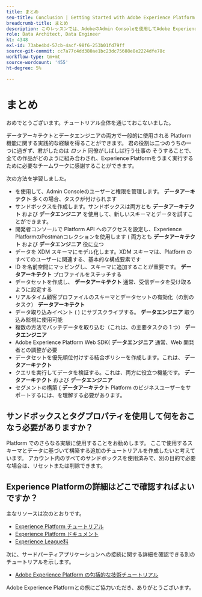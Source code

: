 ```yaml
---
title: まとめ
seo-title: Conclusion | Getting Started with Adobe Experience Platform for Data Architects and Data Engineers
breadcrumb-title: まとめ
description: このレッスンでは、AdobeのAdmin Consoleを使用してAdobe Experience Platformユーザー権限を設定します。
role: Data Architect, Data Engineer
kt: 4348
exl-id: 73abe4bd-57cb-4acf-98f6-253b01fd79ff
source-git-commit: cc7a77c4dd380ae1bc23dc75608e8e2224dfe78c
workflow-type: tm+mt
source-wordcount: '455'
ht-degree: 5%

---
```


# まとめ

<!--5min-->

おめでとうございます。チュートリアル全体を通じておこないました。

データアーキテクトとデータエンジニアの両方で一般的に使用される Platform 機能に関する実践的な経験を得ることができます。 君の役割は二つのうちの一つに過ぎず、君がしたのは _ロット_ 同僚がしばしば行う仕事の そうすることで、全ての作品がどのように組み合わされ、Experience Platformをうまく実行するために必要なチームワークに感謝することができます。

次の方法を学習しました。

* を使用して、Admin Consoleのユーザーと権限を管理します。 **データアーキテクト** 多くの場合、タスクが付けられます
* サンドボックスを作成します。サンドボックスは両方とも **データアーキテクト** および **データエンジニア** を使用して、新しいスキーマとデータを試すことができます。
* 開発者コンソールで Platform API へのアクセスを設定し、Experience PlatformのPostmanコレクションを使用します ( 両方とも **データアーキテクト** および **データエンジニア** 役に立つ
* データを XDM スキーマにモデル化します。XDM スキーマは、Platform のすべてのユーザーに関連する、基本的な構成要素です
* ID を名前空間にマッピングし、スキーマに追加することが重要です。 **データアーキテクト** プロファイルをステッチする
* データセットを作成し、 **データアーキテクト** 通常、受信データを受け取るように設定する
* リアルタイム顧客プロファイルのスキーマとデータセットの有効化（の別のタスク） **データアーキテクト**
* データ取り込みイベント ( ) にサブスクライブする。 **データエンジニア** 取り込み監視に使用可能
* 複数の方法でバッチデータを取り込む（これは、の主要タスクの 1 つ） **データエンジニア**
* Adobe Experience Platform Web SDK( **データエンジニア** 通常、Web 開発者との調整が必要
* データセットを優先順位付けする結合ポリシーを作成します。これは、 **データアーキテクト**
* クエリを実行してデータを検証する。これは、両方に役立つ機能です。 **データアーキテクト** および **データエンジニア**
* セグメントの構築 ( **データアーキテクト** Platform のビジネスユーザーをサポートするには、を理解する必要があります。



## サンドボックスとタグプロパティを使用して何をおこなう必要がありますか？

Platform でのさらなる実験に使用することをお勧めします。 ここで使用するスキーマとデータに基づいて構築する追加のチュートリアルを作成したいと考えています。 アカウント内のすべてのサンドボックスを使用済みで、別の目的で必要な場合は、リセットまたは削除できます。

## Experience Platformの詳細はどこで確認すればよいですか？

主なリソースは次のとおりです。

* [Experience Platform チュートリアル](https://experienceleague.adobe.com/docs/platform-learn/comprehensive-technical-tutorial/overview.html)
* [Experience Platform ドキュメント](https://experienceleague.adobe.com/docs/experience-platform/landing/home.html?lang=ja)
* [Experience League科](https://experienceleague.adobe.com/?lang=ja#dashboard/learning)

次に、サードパーティアプリケーションへの接続に関する詳細を確認できる別のチュートリアルを示します。

* [Adobe Experience Platform の包括的な技術チュートリアル](https://experienceleague.adobe.com/docs/platform-learn/comprehensive-technical-tutorial-v21/overview.html)

Adobe Experience Platformとの旅にご協力いただき、ありがとうございます。
